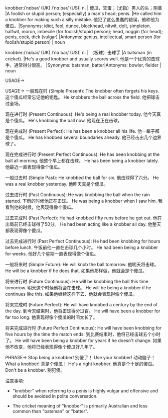 knobber:/ˈnɒbər/ (UK) /ˈnɑːbər/ (US)| n. | 傻瓜，笨蛋；（尤指）男人的头；阴茎 |A foolish or stupid person; (especially) a man's head; penis. |He called him a knobber for making such a silly mistake.  他犯了这么愚蠢的错误，他称他为傻瓜。|Synonyms: idiot, fool, dunce, blockhead, nitwit, dolt, simpleton, halfwit, moron, imbecile (for foolish/stupid person); head, noggin (for head); penis, cock, dick (vulgar) |Antonyms: genius, intellectual, smart person (for foolish/stupid person) | noun

knobber:/ˈnɒbər/ (UK) /ˈnɑːbər/ (US)| n. | （板球）击球手 |A batsman (in cricket). |He's a good knobber and usually scores well. 他是一个优秀的击球手，通常得分很高。 |Synonyms: batsman, batter|Antonyms: bowler, fielder | noun



USAGE->

USAGE->
一般现在时 (Simple Present):
The knobber often forgets his keys.  这个傻瓜经常忘记他的钥匙。
He knobbers the ball across the field. 他把球击过全场。


现在进行时 (Present Continuous):
He's being a real knobber today. 他今天真是个傻瓜。
He's knobbing the ball now. 他现在正在击球。


现在完成时 (Present Perfect):
He has been a knobber all his life. 他一辈子都是个傻瓜。
He has knobbed several boundaries already. 他已经击出几个边界球了。


现在完成进行时 (Present Perfect Continuous):
He has been knobbing at the ball all morning. 他整个早上都在击球。
He has been being a knobber lately. 他最近一直表现得像个傻瓜。


一般过去时 (Simple Past):
He knobbed the ball for six. 他击球得了六分。
He was a real knobber yesterday. 他昨天真是个傻瓜。


过去进行时 (Past Continuous):
He was knobbing the ball when the rain started.  下雨的时候他正在击球。
He was being a knobber when I saw him. 我看到他的时候，他表现得像个傻瓜。


过去完成时 (Past Perfect):
He had knobbed fifty runs before he got out. 他在出局前已经击球得了50分。
He had been acting like a knobber all day. 他整天都表现得像个傻瓜。


过去完成进行时 (Past Perfect Continuous):
He had been knobbing for hours before lunch. 午饭前他一直在击球几个小时。
He had been being a knobber for weeks. 他好几个星期一直表现得像个傻瓜。


一般将来时 (Simple Future):
He will knob the ball tomorrow. 他明天将击球。
He will be a knobber if he does that. 如果他那样做，他就会是个傻瓜。


将来进行时 (Future Continuous):
He will be knobbing the ball this time tomorrow. 明天这个时候他将会在击球。
He will be being a knobber if he continues like this. 如果他继续这样下去，他就会表现得像个傻瓜。


将来完成时 (Future Perfect):
He will have knobbed a century by the end of the day. 到今天结束时，他将击球得分过百。
He will have been a knobber for far too long. 他表现得像个傻瓜的时间太长了。


将来完成进行时 (Future Perfect Continuous):
He will have been knobbing for five hours by the time the match ends. 到比赛结束时，他将已经击球五个小时了。
He will have been being a knobber for years if he doesn't change. 如果他不改变，他将已经表现得像个傻瓜好几年了。



PHRASE->
Stop being a knobber!  别傻了！
Use your knobber!  动动脑子！
What a knobber!  真是个傻瓜！
He's a right knobber. 他真是个十足的傻瓜。
Don't be a knobber. 别犯傻。



注意事项:

*  "knobber" when referring to a penis is highly vulgar and offensive and should be avoided in polite conversation.


*  The cricket meaning of "knobber" is primarily Australian and less common than "batsman" or "batter".
